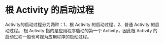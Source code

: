 # **根 Activity 的启动过程**
Activity的启动过程分为两种：1、根 Activity 的启动过程，2、普通 Activity 的启动过程。
根 Activity 指的是应用程序启动的第一个 Activity，因此根 Activity 的启动过程一般也可视为应用程序的启动过程。